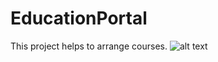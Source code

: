 # EducationPortal
This project helps to arrange courses.
![alt text](https://user-images.githubusercontent.com/61620513/119269749-f1a45500-bc01-11eb-8fcb-d51af5fccd29.PNG)
